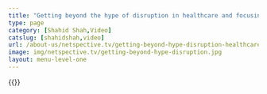 ```yaml
---
title: "Getting beyond the hype of disruption in healthcare and focusing- Part 1"
type: page
category: [Shahid Shah,Video]
catslug: [shahidshah,video]
url: /about-us/netspective.tv/getting-beyond-hype-disruption-healthcare-focusing-part-1/
image: img/netspective.tv/getting-beyond-hype-disruption.jpg
layout: menu-level-one
---
```


{{<youtube vya09pblDno>}}

